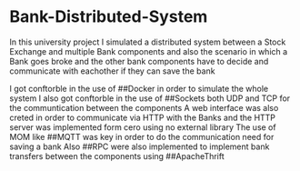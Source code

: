 # Bank-Distributed-System
In this university project I simulated a distributed system between a Stock Exchange and multiple Bank components and also the scenario in which a Bank goes broke and the other bank components have to decide and communicate with eachother if they can save the bank

I got conftorble in the use of ##Docker in order to simulate the whole system
I also got conftorble in the use of ##Sockets both UDP and TCP for the communtication between the components
A web interface was also creted in order to communicate via HTTP with the Banks and the HTTP server was implemented form cero using no external library
The use of MOM like ##MQTT was key in order to do the communication need for saving a bank
Also ##RPC were also implemented to implement bank transfers between the components using ##ApacheThrift

